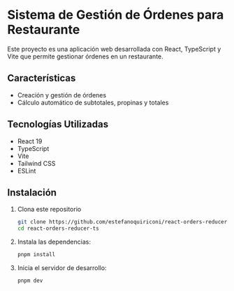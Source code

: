 # Sistema de Gestión de Órdenes para Restaurante

Este proyecto es una aplicación web desarrollada con React, TypeScript y Vite que permite gestionar órdenes en un restaurante.

## Características

- Creación y gestión de órdenes
- Cálculo automático de subtotales, propinas y totales

## Tecnologías Utilizadas

- React 19
- TypeScript
- Vite
- Tailwind CSS
- ESLint

## Instalación

1. Clona este repositorio

   ```bash
   git clone https://github.com/estefanoquiriconi/react-orders-reducer-ts
   cd react-orders-reducer-ts
   ```

2. Instala las dependencias:

   ```bash
   pnpm install
   ```

3. Inicia el servidor de desarrollo:

   ```bash
   pnpm dev
   ```
   
